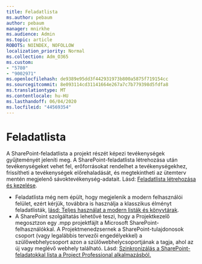```yaml
---
title: Feladatlista
ms.author: pebaum
author: pebaum
manager: mnirkhe
ms.audience: Admin
ms.topic: article
ROBOTS: NOINDEX, NOFOLLOW
localization_priority: Normal
ms.collection: Adm_O365
ms.custom:
- "5780"
- "9002971"
ms.openlocfilehash: de9389e95dd3f442931973b800a5875f719154cc
ms.sourcegitcommit: 8e093114cd31141664e267a7c7b779398d5fdfa8
ms.translationtype: MT
ms.contentlocale: hu-HU
ms.lasthandoff: 06/04/2020
ms.locfileid: "44569354"
---
```

# <a name="task-list"></a>Feladatlista

A SharePoint-feladatlista a projekt részét képezi tevékenységek gyűjteményét jeleníti meg. A SharePoint-feladatlista létrehozása után tevékenységeket vehet fel, erőforrásokat rendelhet a tevékenységekhez, frissítheti a tevékenységek előrehaladását, és megtekintheti az ütemterv mentén megjelenő sávoktevékenység-adatait. Lásd: [Feladatlista létrehozása és kezelése](https://support.microsoft.com/office/466ad207-46fd-4c77-9af1-41bc23cec21a).  

-   Feladatlista még nem épült, hogy megjelenik a modern felhasználói felület, ezért kérjük, továbbra is használja a klasszikus élményt feladatlisták, [lásd: Teljes használat a modern listák és könyvtárak](https://docs.microsoft.com/sharepoint/dev/transform/modernize-userinterface-lists-and-libraries).
-   A SharePoint szolgáltatás lehetővé teszi, hogy a Projektkezelő megosztzon egy .mpp projektfájlt a Microsoft SharePoint-felhasználókkal. A Projektmenedzsernek a SharePoint-tulajdonosok csoport (vagy legalábbis tervezői engedélyekkel) a szülőwebhelycsoport azon a szülőwebhelycsoportjának a tagja, ahol az új vagy meglévő webhely található. Lásd: [Szinkronizálás a SharePoint-feladatokkal lista a Project Professional alkalmazásból.](https://docs.microsoft.com/office/troubleshoot/project/sync-with-tasks-from-project)